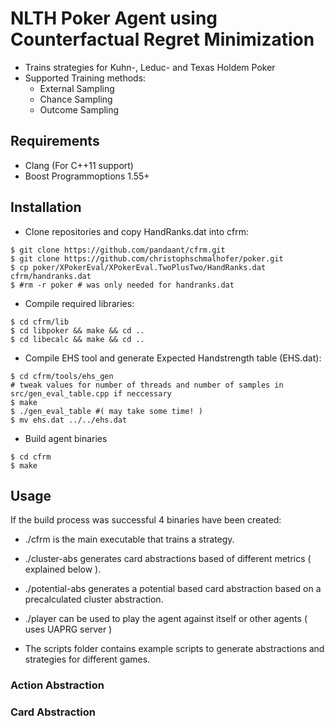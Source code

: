 # NLTH Poker Agent using Counterfactual Regret Minimization

* Trains strategies for Kuhn-, Leduc- and Texas Holdem Poker
* Supported Training methods:
  * External Sampling
  * Chance Sampling
  * Outcome Sampling

## Requirements
* Clang (For C++11 support)
* Boost Programmoptions 1.55+

## Installation
* Clone repositories and copy HandRanks.dat into cfrm:
```
$ git clone https://github.com/pandaant/cfrm.git
$ git clone https://github.com/christophschmalhofer/poker.git
$ cp poker/XPokerEval/XPokerEval.TwoPlusTwo/HandRanks.dat cfrm/handranks.dat
$ #rm -r poker # was only needed for handranks.dat
```
* Compile required libraries:
```shell
$ cd cfrm/lib
$ cd libpoker && make && cd ..
$ cd libecalc && make && cd ..
```
* Compile EHS tool and generate Expected Handstrength table (EHS.dat):
```shell
$ cd cfrm/tools/ehs_gen
# tweak values for number of threads and number of samples in src/gen_eval_table.cpp if neccessary
$ make
$ ./gen_eval_table #( may take some time! )
$ mv ehs.dat ../../ehs.dat
```
* Build agent binaries
```shell
$ cd cfrm 
$ make
```

## Usage
If the build process was successful 4 binaries have been created:

* ./cfrm is the main executable that trains a strategy.
* ./cluster-abs generates card abstractions based of different metrics ( explained below ).
* ./potential-abs generates a potential based card abstraction based on a precalculated cluster abstraction.
* ./player can be used to play the agent against itself or other agents ( uses UAPRG server )

* The scripts folder contains example scripts to generate abstractions and strategies for different games.

### Action Abstraction
### Card Abstraction
